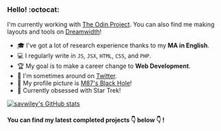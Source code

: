 ### Hello! :octocat:

I'm currently working with [The Odin Project](https://www.theodinproject.com/). You can also find me making layouts and tools on [Dreamwidth](https://killthecake.dreamwidth.org/)!

- :mortar_board: I've got a lot of research experience thanks to my **MA in English**.
- :computer: I regularly write in `JS`, `JSX`, `HTML`, `CSS`, and `PHP`.
- :trophy: My goal is to make a career change to **Web Development**.
- :speech_balloon: I'm sometimes around on [Twitter](https://twitter.com/sav_swiley).
- 🌌 My profile picture is [M87's Black Hole](https://www.jpl.nasa.gov/news/black-hole-image-makes-history)!
- 🖖 Currently obsessed with Star Trek!

[![savwiley's GitHub stats](https://github-readme-stats.vercel.app/api?username=savwiley&title_color=0ff&icon_color=0ff&text_color=eee&bg_color=333&hide=contribs,stars&show_icons=true)](https://github.com/anuraghazra/github-readme-stats)
#### You can find my latest completed projects :point_down: below :point_down: !
